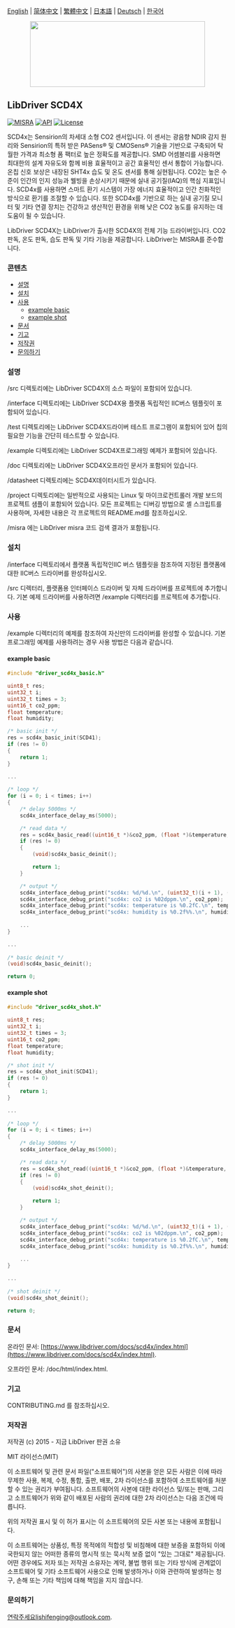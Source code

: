 [English](/README.md) | [ 简体中文](/README_zh-Hans.md) | [繁體中文](/README_zh-Hant.md) | [日本語](/README_ja.md) | [Deutsch](/README_de.md) | [한국어](/README_ko.md)

<div align=center>
<img src="/doc/image/logo.svg" width="400" height="150"/>
</div>

## LibDriver SCD4X

[![MISRA](https://img.shields.io/badge/misra-compliant-brightgreen.svg)](/misra/README.md) [![API](https://img.shields.io/badge/api-reference-blue.svg)](https://www.libdriver.com/docs/scd4x/index.html) [![License](https://img.shields.io/badge/license-MIT-brightgreen.svg)](/LICENSE)

SCD4x는 Sensirion의 차세대 소형 CO2 센서입니다. 이 센서는 광음향 NDIR 감지 원리와 Sensirion의 특허 받은 PASens® 및 CMOSens® 기술을 기반으로 구축되어 탁월한 가격과 최소형 폼 팩터로 높은 정확도를 제공합니다. SMD 어셈블리를 사용하면 최대한의 설계 자유도와 함께 비용 효율적이고 공간 효율적인 센서 통합이 가능합니다. 온칩 신호 보상은 내장된 SHT4x 습도 및 온도 센서를 통해 실현됩니다. CO2는 높은 수준이 인간의 인지 성능과 웰빙을 손상시키기 때문에 실내 공기질(IAQ)의 핵심 지표입니다. SCD4x를 사용하면 스마트 환기 시스템이 가장 에너지 효율적이고 인간 친화적인 방식으로 환기를 조절할 수 있습니다. 또한 SCD4x를 기반으로 하는 실내 공기질 모니터 및 기타 연결 장치는 건강하고 생산적인 환경을 위해 낮은 CO2 농도를 유지하는 데 도움이 될 수 있습니다.

LibDriver SCD4X는 LibDriver가 출시한 SCD4X의 전체 기능 드라이버입니다. CO2 판독, 온도 판독, 습도 판독 및 기타 기능을 제공합니다. LibDriver는 MISRA를 준수합니다.

### 콘텐츠

  - [설명](#설명)
  - [설치](#설치)
  - [사용](#사용)
    - [example basic](#example-basic)
    - [example shot](#example-shot)
  - [문서](#문서)
  - [기고](#기고)
  - [저작권](#저작권)
  - [문의하기](#문의하기)

### 설명

/src 디렉토리에는 LibDriver SCD4X의 소스 파일이 포함되어 있습니다.

/interface 디렉토리에는 LibDriver SCD4X용 플랫폼 독립적인 IIC버스 템플릿이 포함되어 있습니다.

/test 디렉토리에는 LibDriver SCD4X드라이버 테스트 프로그램이 포함되어 있어 칩의 필요한 기능을 간단히 테스트할 수 있습니다.

/example 디렉토리에는 LibDriver SCD4X프로그래밍 예제가 포함되어 있습니다.

/doc 디렉토리에는 LibDriver SCD4X오프라인 문서가 포함되어 있습니다.

/datasheet 디렉토리에는 SCD4X데이터시트가 있습니다.

/project 디렉토리에는 일반적으로 사용되는 Linux 및 마이크로컨트롤러 개발 보드의 프로젝트 샘플이 포함되어 있습니다. 모든 프로젝트는 디버깅 방법으로 셸 스크립트를 사용하며, 자세한 내용은 각 프로젝트의 README.md를 참조하십시오.

/misra 에는 LibDriver misra 코드 검색 결과가 포함됩니다.

### 설치

/interface 디렉토리에서 플랫폼 독립적인IIC 버스 템플릿을 참조하여 지정된 플랫폼에 대한 IIC버스 드라이버를 완성하십시오.

/src 디렉터리, 플랫폼용 인터페이스 드라이버 및 자체 드라이버를 프로젝트에 추가합니다. 기본 예제 드라이버를 사용하려면 /example 디렉터리를 프로젝트에 추가합니다.

### 사용

/example 디렉터리의 예제를 참조하여 자신만의 드라이버를 완성할 수 있습니다. 기본 프로그래밍 예제를 사용하려는 경우 사용 방법은 다음과 같습니다.

#### example basic

```C
#include "driver_scd4x_basic.h"

uint8_t res;
uint32_t i;
uint32_t times = 3;
uint16_t co2_ppm;
float temperature;
float humidity;

/* basic init */
res = scd4x_basic_init(SCD41);
if (res != 0)
{
    return 1;
}

...
    
/* loop */
for (i = 0; i < times; i++)
{
    /* delay 5000ms */
    scd4x_interface_delay_ms(5000);

    /* read data */
    res = scd4x_basic_read((uint16_t *)&co2_ppm, (float *)&temperature, (float *)&humidity);
    if (res != 0)
    {
        (void)scd4x_basic_deinit();

        return 1;
    }

    /* output */
    scd4x_interface_debug_print("scd4x: %d/%d.\n", (uint32_t)(i + 1), (uint32_t)times);
    scd4x_interface_debug_print("scd4x: co2 is %02dppm.\n", co2_ppm);
    scd4x_interface_debug_print("scd4x: temperature is %0.2fC.\n", temperature);
    scd4x_interface_debug_print("scd4x: humidity is %0.2f%%.\n", humidity);
    
    ...
}

...
    
/* basic deinit */
(void)scd4x_basic_deinit();

return 0;
```
#### example shot

```C
#include "driver_scd4x_shot.h"

uint8_t res;
uint32_t i;
uint32_t times = 3;
uint16_t co2_ppm;
float temperature;
float humidity;

/* shot init */
res = scd4x_shot_init(SCD41);
if (res != 0)
{
    return 1;
}

...
    
/* loop */
for (i = 0; i < times; i++)
{
    /* delay 5000ms */
    scd4x_interface_delay_ms(5000);

    /* read data */
    res = scd4x_shot_read((uint16_t *)&co2_ppm, (float *)&temperature, (float *)&humidity);
    if (res != 0)
    {
        (void)scd4x_shot_deinit();

        return 1;
    }

    /* output */
    scd4x_interface_debug_print("scd4x: %d/%d.\n", (uint32_t)(i + 1), (uint32_t)times);
    scd4x_interface_debug_print("scd4x: co2 is %02dppm.\n", co2_ppm);
    scd4x_interface_debug_print("scd4x: temperature is %0.2fC.\n", temperature);
    scd4x_interface_debug_print("scd4x: humidity is %0.2f%%.\n", humidity);
    
    ...
}

...
    
/* shot deinit */
(void)scd4x_shot_deinit();

return 0;
```
### 문서

온라인 문서: [https://www.libdriver.com/docs/scd4x/index.html](https://www.libdriver.com/docs/scd4x/index.html).

오프라인 문서: /doc/html/index.html.

### 기고

CONTRIBUTING.md 를 참조하십시오.

### 저작권

저작권 (c) 2015 - 지금 LibDriver 판권 소유

MIT 라이선스(MIT)

이 소프트웨어 및 관련 문서 파일("소프트웨어")의 사본을 얻은 모든 사람은 이에 따라 무제한 사용, 복제, 수정, 통합, 출판, 배포, 2차 라이선스를 포함하여 소프트웨어를 처분할 수 있는 권리가 부여됩니다. 소프트웨어의 사본에 대한 라이선스 및/또는 판매, 그리고 소프트웨어가 위와 같이 배포된 사람의 권리에 대한 2차 라이선스는 다음 조건에 따릅니다.

위의 저작권 표시 및 이 허가 표시는 이 소프트웨어의 모든 사본 또는 내용에 포함됩니다.

이 소프트웨어는 상품성, 특정 목적에의 적합성 및 비침해에 대한 보증을 포함하되 이에 국한되지 않는 어떠한 종류의 명시적 또는 묵시적 보증 없이 "있는 그대로" 제공됩니다. 어떤 경우에도 저자 또는 저작권 소유자는 계약, 불법 행위 또는 기타 방식에 관계없이 소프트웨어 및 기타 소프트웨어 사용으로 인해 발생하거나 이와 관련하여 발생하는 청구, 손해 또는 기타 책임에 대해 책임을 지지 않습니다.

### 문의하기

연락주세요lishifenging@outlook.com.